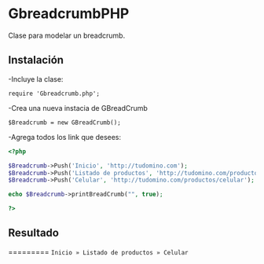 GbreadcrumbPHP
==============

Clase para modelar un breadcrumb.

## Instalación 

-Incluye la clase:

` require 'Gbreadcrumb.php'; ` 

-Crea una nueva instacia de GBreadCrumb

` $Breadcrumb = new GBreadCrumb(); ` 

-Agrega todos los link que desees:

```php
<?php

$Breadcrumb->Push('Inicio', 'http://tudomino.com');
$Breadcrumb->Push('Listado de productos', 'http://tudomino.com/productos');
$Breadcrumb->Push('Celular', 'http://tudomino.com/productos/celular');

echo $Breadcrumb->printBreadCrumb("", true);

?>
```

## Resultado

=========
` Inicio » Listado de productos » Celular ` 



                
